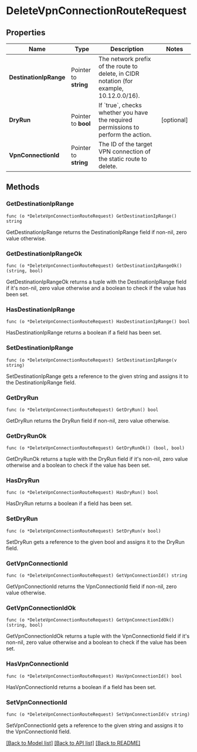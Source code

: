 # DeleteVpnConnectionRouteRequest

## Properties

Name | Type | Description | Notes
------------ | ------------- | ------------- | -------------
**DestinationIpRange** | Pointer to **string** | The network prefix of the route to delete, in CIDR notation (for example, 10.12.0.0/16). | 
**DryRun** | Pointer to **bool** | If &#x60;true&#x60;, checks whether you have the required permissions to perform the action. | [optional] 
**VpnConnectionId** | Pointer to **string** | The ID of the target VPN connection of the static route to delete. | 

## Methods

### GetDestinationIpRange

`func (o *DeleteVpnConnectionRouteRequest) GetDestinationIpRange() string`

GetDestinationIpRange returns the DestinationIpRange field if non-nil, zero value otherwise.

### GetDestinationIpRangeOk

`func (o *DeleteVpnConnectionRouteRequest) GetDestinationIpRangeOk() (string, bool)`

GetDestinationIpRangeOk returns a tuple with the DestinationIpRange field if it's non-nil, zero value otherwise
and a boolean to check if the value has been set.

### HasDestinationIpRange

`func (o *DeleteVpnConnectionRouteRequest) HasDestinationIpRange() bool`

HasDestinationIpRange returns a boolean if a field has been set.

### SetDestinationIpRange

`func (o *DeleteVpnConnectionRouteRequest) SetDestinationIpRange(v string)`

SetDestinationIpRange gets a reference to the given string and assigns it to the DestinationIpRange field.

### GetDryRun

`func (o *DeleteVpnConnectionRouteRequest) GetDryRun() bool`

GetDryRun returns the DryRun field if non-nil, zero value otherwise.

### GetDryRunOk

`func (o *DeleteVpnConnectionRouteRequest) GetDryRunOk() (bool, bool)`

GetDryRunOk returns a tuple with the DryRun field if it's non-nil, zero value otherwise
and a boolean to check if the value has been set.

### HasDryRun

`func (o *DeleteVpnConnectionRouteRequest) HasDryRun() bool`

HasDryRun returns a boolean if a field has been set.

### SetDryRun

`func (o *DeleteVpnConnectionRouteRequest) SetDryRun(v bool)`

SetDryRun gets a reference to the given bool and assigns it to the DryRun field.

### GetVpnConnectionId

`func (o *DeleteVpnConnectionRouteRequest) GetVpnConnectionId() string`

GetVpnConnectionId returns the VpnConnectionId field if non-nil, zero value otherwise.

### GetVpnConnectionIdOk

`func (o *DeleteVpnConnectionRouteRequest) GetVpnConnectionIdOk() (string, bool)`

GetVpnConnectionIdOk returns a tuple with the VpnConnectionId field if it's non-nil, zero value otherwise
and a boolean to check if the value has been set.

### HasVpnConnectionId

`func (o *DeleteVpnConnectionRouteRequest) HasVpnConnectionId() bool`

HasVpnConnectionId returns a boolean if a field has been set.

### SetVpnConnectionId

`func (o *DeleteVpnConnectionRouteRequest) SetVpnConnectionId(v string)`

SetVpnConnectionId gets a reference to the given string and assigns it to the VpnConnectionId field.


[[Back to Model list]](../README.md#documentation-for-models) [[Back to API list]](../README.md#documentation-for-api-endpoints) [[Back to README]](../README.md)


